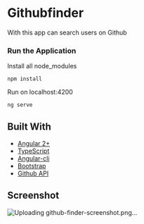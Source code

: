 # Githubfinder

With this app can search users on Github

### Run the Application

Install all node_modules

```
npm install
```

Run on localhost:4200

```
ng serve
```

## Built With

* [Angular 2+](https://angular.io/)
* [TypeScript](https://www.typescriptlang.org/)
* [Angular-cli](https://cli.angular.io/)
* [Bootstrap](http://getbootstrap.com/)
* [Github API](https://developer.github.com/v3/)

## Screenshot
![Uploading github-finder-screenshot.png…]()


